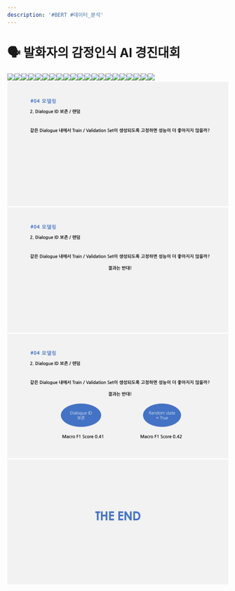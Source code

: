 ```yaml
---
description: '#BERT #데이터_분석'
---
```


# 🗣 발화자의 감정인식 AI 경진대회

![](<../../../../.gitbook/assets/발화자의\_감정인식\_AI\_경진대회 0.png>)![](<../../../../.gitbook/assets/발화자의\_감정인식\_AI\_경진대회 1.png>)![](<../../../../.gitbook/assets/발화자의\_감정인식\_AI\_경진대회 2.png>)![](<../../../../.gitbook/assets/발화자의\_감정인식\_AI\_경진대회 3.png>)![](<../../../../.gitbook/assets/발화자의\_감정인식\_AI\_경진대회 4.png>)![](<../../../../.gitbook/assets/발화자의\_감정인식\_AI\_경진대회 5.png>)![](<../../../../.gitbook/assets/발화자의\_감정인식\_AI\_경진대회 6.png>)![](<../../../../.gitbook/assets/발화자의\_감정인식\_AI\_경진대회 7.png>)![](<../../../../.gitbook/assets/발화자의\_감정인식\_AI\_경진대회 8.png>)![](<../../../../.gitbook/assets/발화자의\_감정인식\_AI\_경진대회 9.png>)![](<../../../../.gitbook/assets/발화자의\_감정인식\_AI\_경진대회 10.png>)![](<../../../../.gitbook/assets/발화자의\_감정인식\_AI\_경진대회 11.png>)![](<../../../../.gitbook/assets/발화자의\_감정인식\_AI\_경진대회 12.png>)![](<../../../../.gitbook/assets/발화자의\_감정인식\_AI\_경진대회 13.png>)![](<../../../../.gitbook/assets/발화자의\_감정인식\_AI\_경진대회 14.png>)![](<../../../../.gitbook/assets/발화자의\_감정인식\_AI\_경진대회 15.png>)![](<../../../../.gitbook/assets/발화자의\_감정인식\_AI\_경진대회 16.png>)![](<../../../../.gitbook/assets/발화자의\_감정인식\_AI\_경진대회 17.png>)![](<../../../../.gitbook/assets/발화자의\_감정인식\_AI\_경진대회 18.png>)![](<../../../../.gitbook/assets/발화자의\_감정인식\_AI\_경진대회 19.png>)![](<../../../../.gitbook/assets/발화자의\_감정인식\_AI\_경진대회 20.png>)![](<../../../../.gitbook/assets/image (4).png>)![](../../../../.gitbook/assets/image.png)![](<../../../../.gitbook/assets/image (1).png>)![](<../../../../.gitbook/assets/image (3).png>)
